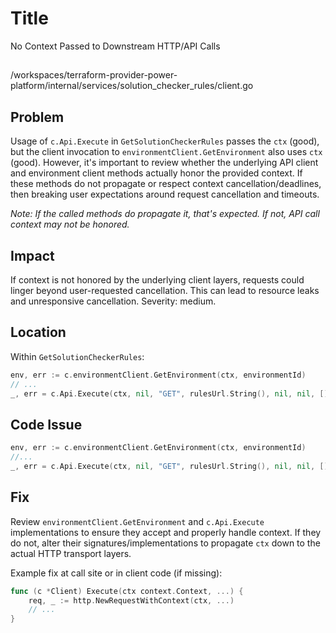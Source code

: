 # Title

No Context Passed to Downstream HTTP/API Calls

##

/workspaces/terraform-provider-power-platform/internal/services/solution_checker_rules/client.go

## Problem

Usage of `c.Api.Execute` in `GetSolutionCheckerRules` passes the `ctx` (good), but the client invocation to `environmentClient.GetEnvironment` also uses `ctx` (good). However, it's important to review whether the underlying API client and environment client methods actually honor the provided context. If these methods do not propagate or respect context cancellation/deadlines, then breaking user expectations around request cancellation and timeouts.

_Note: If the called methods do propagate it, that's expected. If not, API call context may not be honored._

## Impact

If context is not honored by the underlying client layers, requests could linger beyond user-requested cancellation. This can lead to resource leaks and unresponsive cancellation. Severity: medium.

## Location

Within `GetSolutionCheckerRules`:

```go
env, err := c.environmentClient.GetEnvironment(ctx, environmentId)
// ... 
_, err = c.Api.Execute(ctx, nil, "GET", rulesUrl.String(), nil, nil, []int{http.StatusOK}, &rules)
```

## Code Issue

```go
env, err := c.environmentClient.GetEnvironment(ctx, environmentId)
//...
_, err = c.Api.Execute(ctx, nil, "GET", rulesUrl.String(), nil, nil, []int{http.StatusOK}, &rules)
```

## Fix

Review `environmentClient.GetEnvironment` and `c.Api.Execute` implementations to ensure they accept and properly handle context. If they do not, alter their signatures/implementations to propagate `ctx` down to the actual HTTP transport layers.

Example fix at call site or in client code (if missing):

```go
func (c *Client) Execute(ctx context.Context, ...) {
	req, _ := http.NewRequestWithContext(ctx, ...)
	// ...
}
```
